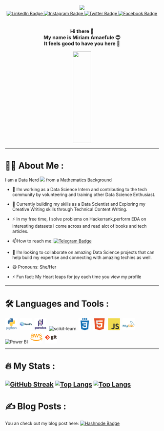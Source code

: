<div id="header" align="center">
  
  <img src="https://media.giphy.com/media/NgurY1o4z080Jfoyzw/giphy.gif" width="100"/>
  <div id="badges">
  <a href="https://www.linkedin.com/in/miriam-amaefule-b82534179/">
    <img src="https://img.shields.io/badge/LinkedIn-azureblue?style=for-the-badge&logo=linkedin&logoColor=white" alt="LinkedIn Badge"/>
  </a>
  <a href="https://www.instagram.com/datagirl_astrid/">
    <img src="https://img.shields.io/badge/Instagram-pink?style=for-the-badge&logo=instagram&logoColor=white" alt="Instagram Badge"/>
  </a>
  <a href="https://twitter.com/De_DataGirl">
    <img src="https://img.shields.io/badge/Twitter-blue?style=for-the-badge&logo=twitter&logoColor=white" alt="Twitter Badge"/>
  </a>
  <a href="https://m.facebook.com/Tenacious.Miriam">
    <img src="https://img.shields.io/badge/FaceBook-darkblue?style=for-the-badge&logo=facebook&logoColor=white" alt="Facebook Badge"/>
  </a>
</div>
  
  <img src="https://komarev.com/ghpvc/?username=Mihryam&style=flat-square&color=blue" alt=""/>
  
  ### Hi there 👋 <br> My name is Miriam Amaefule 😊 <br> It feels good to have you here 🤗
  
</div>

<div align="center">
  <img src="https://cdn.wallpapersafari.com/74/67/G0vIpR.gif" width="60" height="300"/>
</div>

---

# :woman_technologist: About Me :

I am a Data Nerd <img src="https://media.giphy.com/media/WUlplcMpOCEmTGBtBW/giphy.gif" width="30"> from a Mathematics Background

- :telescope: I’m working as a Data Science Intern and contributing to the tech community by volunteering and training other Data Science Enthusiast.

- :seedling: Currently building my skills as a Data Scientist and Exploring my Creative Writing skills through Technical Content Writing.

- :zap: In my free time, I solve problems on Hackerrank,perform EDA on interesting datasets i come across and read alot of books and tech articles.

- :mailbox:How to reach me: [![Telegram Badge](https://img.shields.io/badge/-miriam-blue?style=flat&logo=Telegram&logoColor=white)](https://t.me/DataNerdRedefined)

- 👯 I’m looking to collaborate on amazing Data Science projects that can help build my expertise and connecting with amazing techies as well.

- 😄 Pronouns: She/Her

- ⚡ Fun fact: My Heart leaps for joy each time you view my profile

---


# :hammer_and_wrench: Languages and Tools :                                                                                                                                               
<div>
  <img src="https://github.com/devicons/devicon/blob/master/icons/python/python-original-wordmark.svg" title="Python" alt="Python" width="40" height="40"/>&nbsp;
  <img src="https://github.com/devicons/devicon/blob/master/icons/numpy/numpy-original-wordmark.svg" title="Numpy" alt="Numpy" width="40" height="40"/>&nbsp;
  <img src="https://github.com/devicons/devicon/blob/master/icons/pandas/pandas-original-wordmark.svg" title="Pandas" alt="Pandas" width="40" height="40"/>&nbsp;
  <img src="https://github.com/devicons/devicon/blob/master/icons/scikit-learn/scikit-learn-original.svg" title="scikit-learn" alt="scikit-learn"" width="40" height="40"/>&nbsp;
  <img src="https://github.com/devicons/devicon/blob/master/icons/css3/css3-plain-wordmark.svg"  title="CSS3" alt="CSS" width="40" height="40"/>&nbsp;
  <img src="https://github.com/devicons/devicon/blob/master/icons/html5/html5-original.svg" title="HTML5" alt="HTML" width="40" height="40"/>&nbsp;
  <img src="https://github.com/devicons/devicon/blob/master/icons/javascript/javascript-original.svg" title="JavaScript" alt="JavaScript" width="40" height="40"/>&nbsp;
  <img src="https://github.com/devicons/devicon/blob/master/icons/mysql/mysql-original-wordmark.svg" title="SQL"  alt="SQL" width="40" height="40"/>&nbsp;
  <img src="https://github.com/devicons/devicon/blob/master/icons/mspowerbi/mspowerbi-original-wordmark.svg" title="MsPower BI" alt="Power BI" width="40" height="40"/>&nbsp;
  <img src="https://github.com/devicons/devicon/blob/master/icons/amazonwebservices/amazonwebservices-plain-wordmark.svg" title="AWS" alt="AWS" width="40" height="40"/>&nbsp;
  <img src="https://github.com/devicons/devicon/blob/master/icons/git/git-original-wordmark.svg" title="Git" **alt="Git" width="40" height="40"/>&nbsp;
<div/>
  
---

# :fire: My Stats :                                                                                                                             
[![GitHub Streak](http://github-readme-streak-stats.herokuapp.com?user=Mihryam&theme=dark&date_format=M%20j%5B%2C%20Y%5D)](https://git.io/streak-stats)
[![Top Langs](https://github-readme-stats.vercel.app/api/top-langs/?username=Mihryam)](https://github.com/Mihryam/github-readme-stats) 
[![Top Langs](https://github-readme-stats.vercel.app/api/top-langs/?username=Mihryam&layout=compact&theme=vision-friendly-dark)](https://github.com/Mihryam/github-readme-stats)  
---

# :writing_hand: Blog Posts :
You an check out my blog post here:  [![Hashnode Badge](https://img.shields.io/badge/-miriam-blue?style=flat&logo=Hashnode&logoColor=white)](https://miriam.hashnode.dev/)  
                                                                                                                                                                                                                                                                                      
